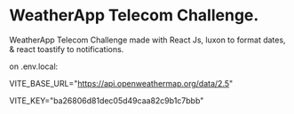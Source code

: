 # WeatherApp Telecom Challenge.

WeatherApp Telecom Challenge made with React Js, luxon to format dates, & react toastify to notifications.

on .env.local:

VITE_BASE_URL="https://api.openweathermap.org/data/2.5"

VITE_KEY="ba26806d81dec05d49caa82c9b1c7bbb"

